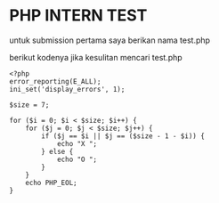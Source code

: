 # PHP INTERN TEST
untuk submission pertama saya berikan nama test.php

berikut kodenya jika kesulitan mencari test.php
```
<?php
error_reporting(E_ALL);
ini_set('display_errors', 1);

$size = 7;

for ($i = 0; $i < $size; $i++) {
    for ($j = 0; $j < $size; $j++) {
        if ($j == $i || $j == ($size - 1 - $i)) {
            echo "X ";
        } else {
            echo "O ";
        }
    }
    echo PHP_EOL;
}
```
